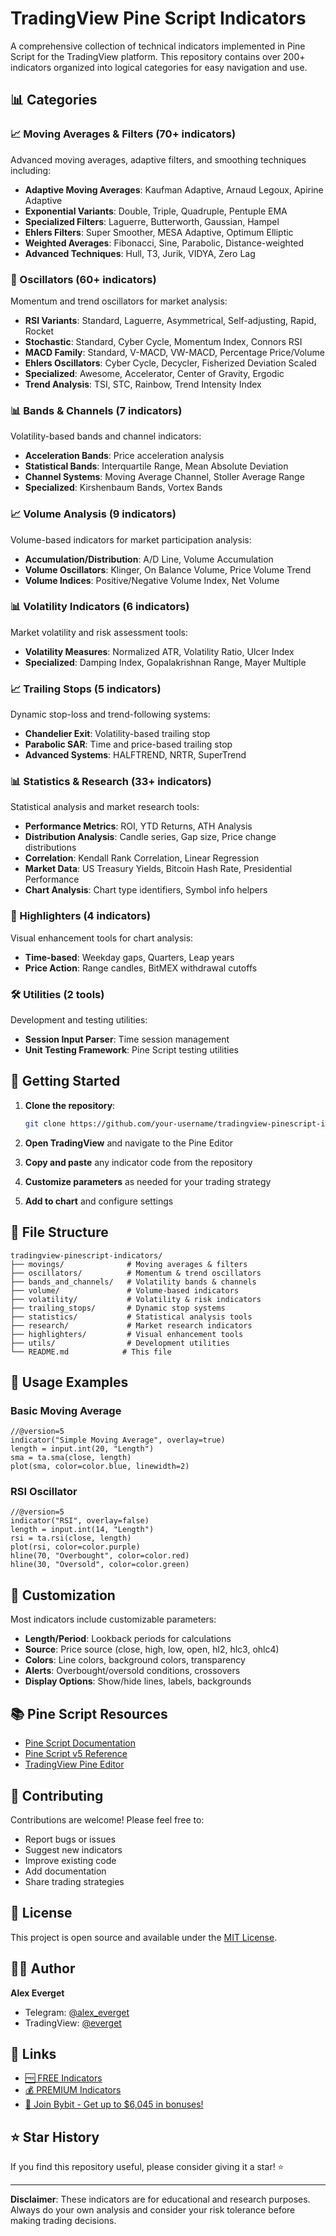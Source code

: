 # TradingView Pine Script Indicators

A comprehensive collection of technical indicators implemented in Pine Script for the TradingView platform. This repository contains over 200+ indicators organized into logical categories for easy navigation and use.

## 📊 Categories

### 📈 Moving Averages & Filters (70+ indicators)
Advanced moving averages, adaptive filters, and smoothing techniques including:
- **Adaptive Moving Averages**: Kaufman Adaptive, Arnaud Legoux, Apirine Adaptive
- **Exponential Variants**: Double, Triple, Quadruple, Pentuple EMA
- **Specialized Filters**: Laguerre, Butterworth, Gaussian, Hampel
- **Ehlers Filters**: Super Smoother, MESA Adaptive, Optimum Elliptic
- **Weighted Averages**: Fibonacci, Sine, Parabolic, Distance-weighted
- **Advanced Techniques**: Hull, T3, Jurik, VIDYA, Zero Lag

### 🔄 Oscillators (60+ indicators)
Momentum and trend oscillators for market analysis:
- **RSI Variants**: Standard, Laguerre, Asymmetrical, Self-adjusting, Rapid, Rocket
- **Stochastic**: Standard, Cyber Cycle, Momentum Index, Connors RSI
- **MACD Family**: Standard, V-MACD, VW-MACD, Percentage Price/Volume
- **Ehlers Oscillators**: Cyber Cycle, Decycler, Fisherized Deviation Scaled
- **Specialized**: Awesome, Accelerator, Center of Gravity, Ergodic
- **Trend Analysis**: TSI, STC, Rainbow, Trend Intensity Index

### 📊 Bands & Channels (7 indicators)
Volatility-based bands and channel indicators:
- **Acceleration Bands**: Price acceleration analysis
- **Statistical Bands**: Interquartile Range, Mean Absolute Deviation
- **Channel Systems**: Moving Average Channel, Stoller Average Range
- **Specialized**: Kirshenbaum Bands, Vortex Bands

### 📈 Volume Analysis (9 indicators)
Volume-based indicators for market participation analysis:
- **Accumulation/Distribution**: A/D Line, Volume Accumulation
- **Volume Oscillators**: Klinger, On Balance Volume, Price Volume Trend
- **Volume Indices**: Positive/Negative Volume Index, Net Volume

### 📊 Volatility Indicators (6 indicators)
Market volatility and risk assessment tools:
- **Volatility Measures**: Normalized ATR, Volatility Ratio, Ulcer Index
- **Specialized**: Damping Index, Gopalakrishnan Range, Mayer Multiple

### 📈 Trailing Stops (5 indicators)
Dynamic stop-loss and trend-following systems:
- **Chandelier Exit**: Volatility-based trailing stop
- **Parabolic SAR**: Time and price-based trailing stop
- **Advanced Systems**: HALFTREND, NRTR, SuperTrend

### 📊 Statistics & Research (33+ indicators)
Statistical analysis and market research tools:
- **Performance Metrics**: ROI, YTD Returns, ATH Analysis
- **Distribution Analysis**: Candle series, Gap size, Price change distributions
- **Correlation**: Kendall Rank Correlation, Linear Regression
- **Market Data**: US Treasury Yields, Bitcoin Hash Rate, Presidential Performance
- **Chart Analysis**: Chart type identifiers, Symbol info helpers

### 🎨 Highlighters (4 indicators)
Visual enhancement tools for chart analysis:
- **Time-based**: Weekday gaps, Quarters, Leap years
- **Price Action**: Range candles, BitMEX withdrawal cutoffs

### 🛠️ Utilities (2 tools)
Development and testing utilities:
- **Session Input Parser**: Time session management
- **Unit Testing Framework**: Pine Script testing utilities

## 🚀 Getting Started

1. **Clone the repository**:
   ```bash
   git clone https://github.com/your-username/tradingview-pinescript-indicators.git
   ```

2. **Open TradingView** and navigate to the Pine Editor

3. **Copy and paste** any indicator code from the repository

4. **Customize parameters** as needed for your trading strategy

5. **Add to chart** and configure settings

## 📁 File Structure

```
tradingview-pinescript-indicators/
├── movings/              # Moving averages & filters
├── oscillators/          # Momentum & trend oscillators  
├── bands_and_channels/   # Volatility bands & channels
├── volume/               # Volume-based indicators
├── volatility/           # Volatility & risk indicators
├── trailing_stops/       # Dynamic stop systems
├── statistics/           # Statistical analysis tools
├── research/             # Market research indicators
├── highlighters/         # Visual enhancement tools
├── utils/                # Development utilities
└── README.md            # This file
```

## 🎯 Usage Examples

### Basic Moving Average
```pinescript
//@version=5
indicator("Simple Moving Average", overlay=true)
length = input.int(20, "Length")
sma = ta.sma(close, length)
plot(sma, color=color.blue, linewidth=2)
```

### RSI Oscillator
```pinescript
//@version=5
indicator("RSI", overlay=false)
length = input.int(14, "Length")
rsi = ta.rsi(close, length)
plot(rsi, color=color.purple)
hline(70, "Overbought", color=color.red)
hline(30, "Oversold", color=color.green)
```

## 🔧 Customization

Most indicators include customizable parameters:
- **Length/Period**: Lookback periods for calculations
- **Source**: Price source (close, high, low, open, hl2, hlc3, ohlc4)
- **Colors**: Line colors, background colors, transparency
- **Alerts**: Overbought/oversold conditions, crossovers
- **Display Options**: Show/hide lines, labels, backgrounds

## 📚 Pine Script Resources

- [Pine Script Documentation](https://www.tradingview.com/pine-script-docs/)
- [Pine Script v5 Reference](https://www.tradingview.com/pine-script-reference/v5/)
- [TradingView Pine Editor](https://www.tradingview.com/pine-editor/)

## 🤝 Contributing

Contributions are welcome! Please feel free to:
- Report bugs or issues
- Suggest new indicators
- Improve existing code
- Add documentation
- Share trading strategies

## 📄 License

This project is open source and available under the [MIT License](LICENSE).

## 👨‍💻 Author

**Alex Everget**
- Telegram: [@alex_everget](https://t.me/alex_everget)
- TradingView: [@everget](https://www.tradingview.com/u/everget/)

## 🔗 Links

- [🆓 FREE Indicators](https://bit.ly/2S7EPuN)
- [💰 PREMIUM Indicators](https://bit.ly/33MA81f)
- [🚀 Join Bybit - Get up to $6,045 in bonuses!](https://bybit.com/invite?ref=56ZLQ0Z)

## ⭐ Star History

If you find this repository useful, please consider giving it a star! ⭐

---

**Disclaimer**: These indicators are for educational and research purposes. Always do your own analysis and consider your risk tolerance before making trading decisions.
